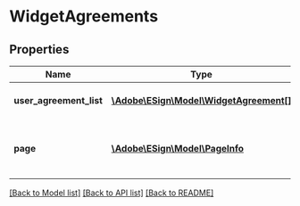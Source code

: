 # WidgetAgreements

## Properties
Name | Type | Description | Notes
------------ | ------------- | ------------- | -------------
**user_agreement_list** | [**\Adobe\ESign\\Model\WidgetAgreement[]**](WidgetAgreement.md) | An array of UserAgreement items | [optional] 
**page** | [**\Adobe\ESign\\Model\PageInfo**](PageInfo.md) | Pagination information for navigating through the response | [optional] 

[[Back to Model list]](../README.md#documentation-for-models) [[Back to API list]](../README.md#documentation-for-api-endpoints) [[Back to README]](../README.md)


